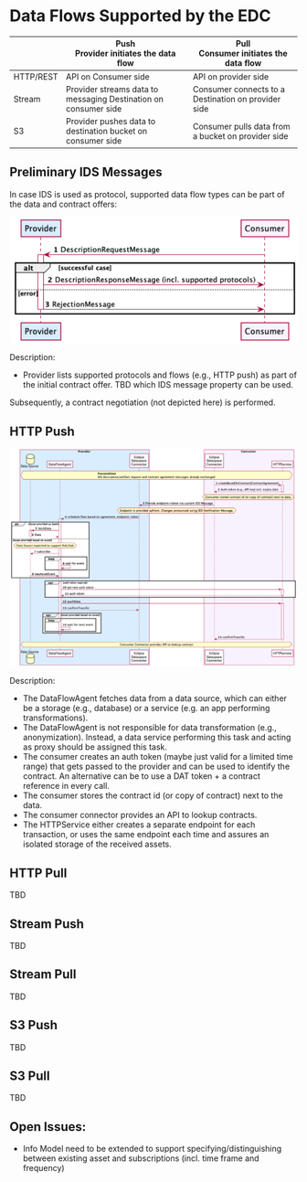 # Data Flows Supported by the EDC

|   |Push<br />Provider initiates the data flow|Pull<br />Consumer initiates the data flow|
|---|---|---|
|HTTP/REST|API on Consumer side|API on provider side|
|Stream|Provider streams data to messaging Destination on consumer side|Consumer connects to a Destination on provider side|
|S3|Provider pushes data to destination bucket on consumer side|Consumer pulls data from a bucket on provider side|

## Preliminary IDS Messages

In case IDS is used as protocol, supported data flow types can be part of the data and contract offers:

![UML Sequence Diagram](diagrams/description-request-flow.png)

Description:
- Provider lists supported protocols and flows (e.g., HTTP push) as part of the initial contract offer. TBD which IDS message property can be used.

Subsequently, a contract negotiation (not depicted here) is performed.

## HTTP Push

![UML Sequence Diagram](diagrams/data-flow-http-push.png)

Description:
- The DataFlowAgent fetches data from a data source, which can either be a storage (e.g., database) or a service (e.g. an app performing transformations).
- The DataFlowAgent is not responsible for data transformation (e.g., anonymization). Instead, a data service performing this task and acting as proxy should be assigned this task.
- The consumer creates an auth token (maybe just valid for a limited time range) that gets passed to the provider and can be used to identify the contract. An alternative can be to use a DAT token + a contract reference in every call.
- The consumer stores the contract id (or copy of contract) next to the data.
- The consumer connector provides an API to lookup contracts.
- The HTTPService either creates a separate endpoint for each transaction, or uses the same endpoint each time and assures an isolated storage of the received assets.
## HTTP Pull
TBD

## Stream Push
TBD

## Stream Pull
TBD

## S3 Push
TBD

## S3 Pull
TBD
## Open Issues:
- Info Model need to be extended to support specifying/distinguishing between existing asset and subscriptions (incl. time frame and frequency)
